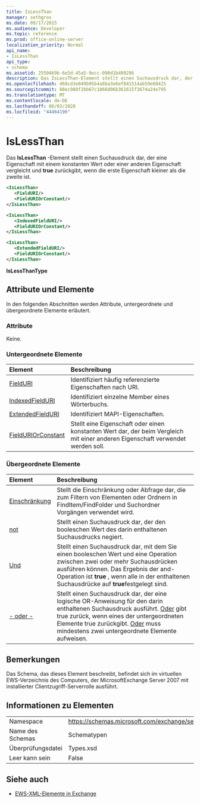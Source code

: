 ```yaml
---
title: IsLessThan
manager: sethgros
ms.date: 09/17/2015
ms.audience: Developer
ms.topic: reference
ms.prod: office-online-server
localization_priority: Normal
api_name:
- IsLessThan
api_type:
- schema
ms.assetid: 2550469b-6e5d-45a5-9ecc-090d1b409296
description: Das IsLessThan-Element stellt einen Suchausdruck dar, der eine Eigenschaft mit einem konstanten Wert oder einer anderen Eigenschaft vergleicht und true zurückgibt, wenn die erste Eigenschaft kleiner als die zweite ist.
ms.openlocfilehash: d68cd3e049b95b4a6ba3e6ef841514ab59e60425
ms.sourcegitcommit: 88ec988f2bb67c1866d06b361615f3674a24e795
ms.translationtype: MT
ms.contentlocale: de-DE
ms.lasthandoff: 06/03/2020
ms.locfileid: "44464196"
---
```

# <a name="islessthan"></a>IsLessThan

Das **IsLessThan** -Element stellt einen Suchausdruck dar, der eine Eigenschaft mit einem konstanten Wert oder einer anderen Eigenschaft vergleicht und **true** zurückgibt, wenn die erste Eigenschaft kleiner als die zweite ist. 
  
```xml
<IsLessThan>
   <FieldURI/>
   <FieldURIOrConstant/>
</IsLessThan>
```

```xml
<IsLessThan>
   <IndexedFieldURI/> 
   <FieldURIOrConstant/>
</IsLessThan>
```

```xml
<IsLessThan>
   <ExtendedFieldURI/>
   <FieldURIOrConstant/>
</IsLessThan>
```

**IsLessThanType**

## <a name="attributes-and-elements"></a>Attribute und Elemente

In den folgenden Abschnitten werden Attribute, untergeordnete und übergeordnete Elemente erläutert.
  
### <a name="attributes"></a>Attribute

Keine.
  
### <a name="child-elements"></a>Untergeordnete Elemente

|**Element**|**Beschreibung**|
|:-----|:-----|
|[FieldURI](fielduri.md) <br/> |Identifiziert häufig referenzierte Eigenschaften nach URI.  <br/> |
|[IndexedFieldURI](indexedfielduri.md) <br/> |Identifiziert einzelne Member eines Wörterbuchs.  <br/> |
|[ExtendedFieldURI](extendedfielduri.md) <br/> |Identifiziert MAPI-Eigenschaften.  <br/> |
|[FieldURIOrConstant](fielduriorconstant.md) <br/> |Stellt eine Eigenschaft oder einen konstanten Wert dar, der beim Vergleich mit einer anderen Eigenschaft verwendet werden soll.  <br/> |
   
### <a name="parent-elements"></a>Übergeordnete Elemente

|**Element**|**Beschreibung**|
|:-----|:-----|
|[Einschränkung](restriction.md) <br/> |Stellt die Einschränkung oder Abfrage dar, die zum Filtern von Elementen oder Ordnern in FindItem/FindFolder und Suchordner Vorgängen verwendet wird.  <br/> |
|[not](not.md) <br/> |Stellt einen Suchausdruck dar, der den booleschen Wert des darin enthaltenen Suchausdrucks negiert.  <br/> |
|[Und](and.md) <br/> |Stellt einen Suchausdruck dar, mit dem Sie einen booleschen Wert und eine Operation zwischen zwei oder mehr Suchausdrücken ausführen können. Das Ergebnis der and-Operation ist **true** , wenn alle in der enthaltenen Suchausdrücke auf **true**festgelegt sind.  <br/> |
|[- oder -](or.md) <br/> |Stellt einen Suchausdruck dar, der eine logische OR-Anweisung für den darin enthaltenen Suchausdruck ausführt. [Oder](or.md) gibt true zurück, wenn eines der untergeordneten Elemente true zurückgibt. [Oder](or.md) muss mindestens zwei untergeordnete Elemente aufweisen.  <br/> |
   
## <a name="remarks"></a>Bemerkungen

Das Schema, das dieses Element beschreibt, befindet sich im virtuellen EWS-Verzeichnis des Computers, der MicrosoftExchange Server 2007 mit installierter Clientzugriff-Serverrolle ausführt.
  
## <a name="element-information"></a>Informationen zu Elementen

|||
|:-----|:-----|
|Namespace  <br/> |https://schemas.microsoft.com/exchange/services/2006/types  <br/> |
|Name des Schemas  <br/> |Schematypen  <br/> |
|Überprüfungsdatei  <br/> |Types.xsd  <br/> |
|Leer kann sein  <br/> |False  <br/> |
   
## <a name="see-also"></a>Siehe auch

- [EWS-XML-Elemente in Exchange](ews-xml-elements-in-exchange.md)

